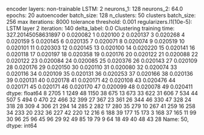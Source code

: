 encoder layers: non-trainable
LSTM: 2
neurons_1: 128
neurons_2: 64.0
epochs: 20
autoencoder batch_size: 128
n_clusters: 50
clusters batch_size: 256
max iterations: 8000
tolerance threshold: 0.001
regularizers.l1(10e-5): LSTM layer 2
iteration: 140
delta_label: 0.0
Clustering training time: 327.20145058631897
0     0.020082
1     0.020100
2     0.020137
3     0.020268
4     0.020159
5     0.020145
6     0.020135
7     0.020071
8     0.020074
9     0.020519
10    0.020101
11    0.020303
12    0.020145
13    0.020100
14    0.020220
15    0.020141
16    0.020118
17    0.020197
18    0.020358
19    0.020176
20    0.020122
21    0.020088
22    0.020122
23    0.020084
24    0.020085
25    0.020376
26    0.020143
27    0.020109
28    0.020176
29    0.020150
30    0.020110
31    0.020080
32    0.020074
33    0.020116
34    0.020109
35    0.020131
36    0.020253
37    0.020166
38    0.020136
39    0.020131
40    0.020178
41    0.020171
42    0.020108
43    0.020476
44    0.020171
45    0.020171
46    0.020170
47    0.020099
48    0.020078
49    0.020411
dtype: float64
8     2705
1     1249
48    1150
38     675
13     673
33     622
31     606
7      534
44     507
5      494
0      470
22     466
32     399
27     367
23     361
26     344
46     330
47     328
24     318
28     309
4      306
21     294
14     285
2      282
17     280
35     279
10     267
41     259
16     258
34     233
20     232
36     227
42     220
12     216
6      188
39     177
15     173
3      168
37     165
11      99
30      96
25      96
45      96
29      92
49      85
19      79
9       64
18      49
40      48
43      28
Name: 50, dtype: int64
